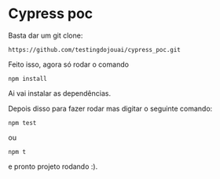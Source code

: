 # Cypress poc

Basta dar um git clone:

```
https://github.com/testingdojouai/cypress_poc.git
```

Feito isso, agora só rodar o comando

```
npm install
```

Ai vai instalar as dependências.

Depois disso para fazer rodar mas digitar o seguinte comando:

```
npm test 
```

ou

```
npm t
``` 

e pronto projeto rodando :).